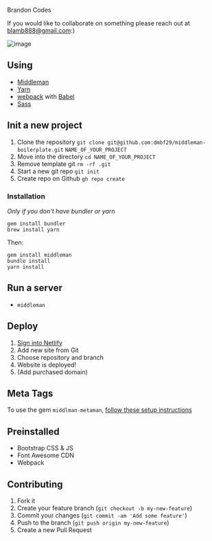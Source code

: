 Brandon Codes

If you would like to collaborate on something please reach out at blamb888@gmail.com:)

![image](https://user-images.githubusercontent.com/3223329/114967268-18f35e00-9eaf-11eb-984a-67e1bdabc306.png)


## Using

- [Middleman](https://middlemanapp.com)
- [Yarn](https://yarnpkg.com)
- [webpack](https://webpack.js.org) with [Babel](https://babeljs.org)
- [Sass](https://sass-lang.com)

## Init a new project
1. Clone the repository `git clone git@github.com:dmbf29/middleman-boilerplate.git` `NAME_OF_YOUR_PROJECT`
2. Move into the directory `cd NAME_OF_YOUR_PROJECT`
2. Remove template git `rm -rf .git`
3. Start a new git repo `git init`
4. Create repo on Github `gh repo create`

### Installation
*Only if you don't have bundler or yarn*
```
gem install bundler
brew install yarn
```
Then:
```
gem install middleman
bundle install
yarn install
```

## Run a server
- `middleman`

## Deploy
1. [Sign into Netlify](https://www.netlify.com/)
2. Add new site from Git
3. Choose repository and branch
4. Website is deployed!
5. (Add purchased domain)

## Meta Tags
To use the gem `middlman-metaman`, [follow these setup instructions](https://github.com/cacheventures/middleman-metaman/)

## Preinstalled
- Bootstrap CSS & JS
- Font Awesome CDN
- Webpack

## Contributing

1. Fork it
2. Create your feature branch (`git checkout -b my-new-feature`)
3. Commit your changes (`git commit -am 'Add some feature'`)
4. Push to the branch (`git push origin my-new-feature`)
5. Create a new Pull Request

